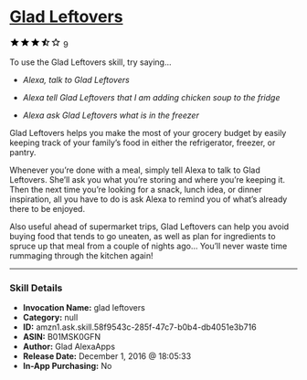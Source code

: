 # [Glad Leftovers](http://alexa.amazon.com/#skills/amzn1.ask.skill.58f9543c-285f-47c7-b0b4-db4051e3b716)
![3.8 stars](../../images/ic_star_black_18dp_1x.png)![3.8 stars](../../images/ic_star_black_18dp_1x.png)![3.8 stars](../../images/ic_star_black_18dp_1x.png)![3.8 stars](../../images/ic_star_half_black_18dp_1x.png)![3.8 stars](../../images/ic_star_border_black_18dp_1x.png) 9

To use the Glad Leftovers skill, try saying...

* *Alexa, talk to Glad Leftovers*

* *Alexa tell Glad Leftovers that I am adding chicken soup to the fridge*

* *Alexa ask Glad Leftovers what is in the freezer*

Glad Leftovers helps you make the most of your grocery budget by easily keeping track of your family’s food in either the refrigerator, freezer, or pantry.
 
Whenever you’re done with a meal, simply tell Alexa to talk to Glad Leftovers. She’ll ask you what you’re storing and where you’re keeping it. Then the next time you’re looking for a snack, lunch idea, or dinner inspiration, all you have to do is ask Alexa to remind you of what’s already there to be enjoyed.
 
Also useful ahead of supermarket trips, Glad Leftovers can help you avoid buying food that tends to go uneaten, as well as plan for ingredients to spruce up that meal from a couple of nights ago… You’ll never waste time rummaging through the kitchen again!

***

### Skill Details

* **Invocation Name:** glad leftovers
* **Category:** null
* **ID:** amzn1.ask.skill.58f9543c-285f-47c7-b0b4-db4051e3b716
* **ASIN:** B01MSK0GFN
* **Author:** Glad AlexaApps
* **Release Date:** December 1, 2016 @ 18:05:33
* **In-App Purchasing:** No
